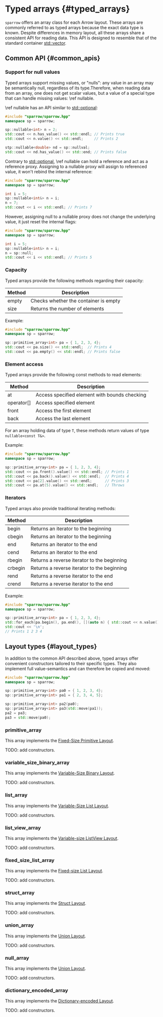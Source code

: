 Typed arrays      {#typed_arrays}
============

`sparrow` offers an array class for each Arrow layout. These arrays are commonly referred to as
typed arrays because the exact data type is known. Despite differences in memory layout, all these
arrays share a consistent API for reading data. This API is designed to resemble that of the standard
container [std::vector](https://en.cppreference.com/w/cpp/container/vector).

Common API    {#common_apis}
----------

### Support for null values

Typed arrays support missing values, or "nulls": any value in an array may be semantically null,
regardless of its type.Therefore, when reading data from an array, one does not get scalar values,
but a value of a special type that can handle missing values: \ref nullable.

\ref nullable has an API similar to [std::optional](https://en.cppreference.com/w/cpp/utility/optional):

```cpp
#include "sparrow/sparrow.hpp"
namespace sp = sparrow;

sp::nullable<int> n = 2;
std::cout << n.has_value() << std::endl; // Prints true
std::cout << n.value() << std::endl;     // Prints 2

stp::nullable<double> nd = sp::nullval;
std::cout << nd.has_value() << std::end; // Prints false
```

Contrary to [std::optional](https://en.cppreference.com/w/cpp/utility/optional), \ref nullable
can hold a reference and act as a reference proxy. Assigning to a nullable proxy will assign to
referenced value, it won't rebind the internal reference:

```cpp
#include "sparrow/sparrow.hpp"
namespace sp = sparrow;

int i = 5;
sp::nullable<int&> n = i;
n = 7;
std::cout << i << std::endl; // Prints 7
```

However, assigning null to a nullable proxy does not change the underlying value, it just reset the internal
flags:

```cpp
#include "sparrow/sparrow.hpp"
namespace sp = sparrow;

int i = 5;
sp::nullable<int&> n = i;
n = sp::null;
std::cout << i << std::endl; // Prints 5
```

### Capacity

Typed arrays provide the following methods regarding their capacity:

| Method | Description                           |
| ------ | ------------------------------------- |
| empty  | Checks whether the container is empty |
| size   | Returns the number of elements        |

Example:

```cpp
#include "sparrow/sparrow.hpp"
namespace sp = sparrow;

sp::primitive_array<int> pa = { 1, 2, 3, 4};
std::cout << pa.size() << std::endl;  // Prints 4
std::cout << pa.empty() << std::endl; // Prints false
```

### Element access

Typed arrays provide the following const methods to read elements:

| Method     | Description                                   |
| ---------- | --------------------------------------------- |
| at         | Access specified element with bounds checking |
| operator[] | Access specified element                      |
| front      | Access the first element                      |
| back       | Access the last element                       |

For an array holding data of type `T`, these methods return values
of type `nullable<const T&>`.

Example:

```cpp
#include "sparrow/sparrow.hpp"
namespace sp = sparrow;

sp::primitive_array<int> pa = { 1, 2, 3, 4};
std::cout << pa.front().value() << std::endl; // Prints 1
std::cout << pa.back().value() << std::endl;  // Prints 4
std::cout << pa[2].value() << std::endl;      // Prints 3
std::cout << pa.at(5).value() << std::endl;   // Throws
```

### Iterators

Typed arrays also provide traditional iterating methods:

| Method  | Description                                 |
| ------- | ------------------------------------------- |
| begin   | Returns an iterator to the beginning        |
| cbegin  | Returns an iterator to the beginning        |
| end     | Returns an iterator to the end              |
| cend    | Returns an iterator to the end              |
| rbegin  | Returns a reverse iterator to the beginning |
| crbegin | Returns a reverse iterator to the beginning |
| rend    | Returns a reverse iterator to the end       |
| crend   | Returns a reverse iterator to the end       |

Example:

```cpp
#include "sparrow/sparrow.hpp"
namespace sp = sparrow;

sp::primitive_array<int> pa = { 1, 2, 3, 4};
std::for_each(pa.begin(), pa.end(), [](auto n) { std::cout << n.value() << ' '; });
std::cout << '\n';
// Prints 1 2 3 4
```

Layout types  {#layout_types}
------------

In addition to the common API described above, typed arrays offer convenient
constructors tailored to their specific types. They also implement full value-semantics
and can therefore be copied and moved:

```cpp
#include "sparrow/sparrow.hpp"
namespace sp = sparrow;

sp::primitive_array<int> pa0 = { 1, 2, 3, 4};
sp::primitive_array<int> pa1 = { 2, 3, 4, 5};

sp::primitive_array<int> pa2(pa0);
sp::primitive_array<int> pa3(std::move(pa1));
pa2 = pa3;
pa3 = std::move(pa0);
```

### primitive_array

This array implements the [Fixed-Size Primitive Layout](https://arrow.apache.org/docs/format/Columnar.html#fixed-size-primitive-layout).

TODO: add constructors.

### variable_size_binary_array

This array implements the [Variable-Size Binary Layout](https://arrow.apache.org/docs/format/Columnar.html#variable-size-binary-layout).

TODO: add constructors.

### list_array

This array implements the [Variable-Size List Layout](https://arrow.apache.org/docs/format/Columnar.html#list-layout).

TODO: add constructors.

### list_view_array

This array implements the [Variable-size ListView Layout](https://arrow.apache.org/docs/format/Columnar.html#listview-layout).

TODO: add constructors.

### fixed_size_list_array

This array implements the [Fixed-size List Layout](https://arrow.apache.org/docs/format/Columnar.html#fixed-size-list-layout).

TODO: add constructors.

### struct_array

This array implements the [Struct Layout](https://arrow.apache.org/docs/format/Columnar.html#struct-layout).

TODO: add constructors.

### union_array

This array implements the [Union Layout](https://arrow.apache.org/docs/format/Columnar.html#union-layout).

TODO: add constructors.

### null_array

This array implements the [Union Layout](https://arrow.apache.org/docs/format/Columnar.html#union-layout).

TODO: add constructors.

### dictionary_encoded_array

This array implements the [Dictionary-encoded Layout](https://arrow.apache.org/docs/format/Columnar.html#dictionary-encoded-layout).

TODO: add constructors.
